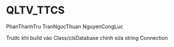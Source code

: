 # QLTV_TTCS 
PhanThanhTru
TranNgocThuan
NguyenCongLuc

Trước khi build vào Class/clsDatabase chỉnh sửa string Connection
